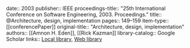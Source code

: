 date:: 2003
publisher:: IEEE
proceedings-title:: "25th International Conference on Software Engineering, 2003. Proceedings."
title:: @Architecture, design, implementation
pages:: 149–159
item-type:: [[conferencePaper]]
original-title:: "Architecture, design, implementation"
authors:: [[Amnon H. Eden]], [[Rick Kazman]]
library-catalog:: Google Scholar
links:: [Local library](zotero://select/library/items/4W9PCYXV), [Web library](https://www.zotero.org/users/6520516/items/4W9PCYXV)
